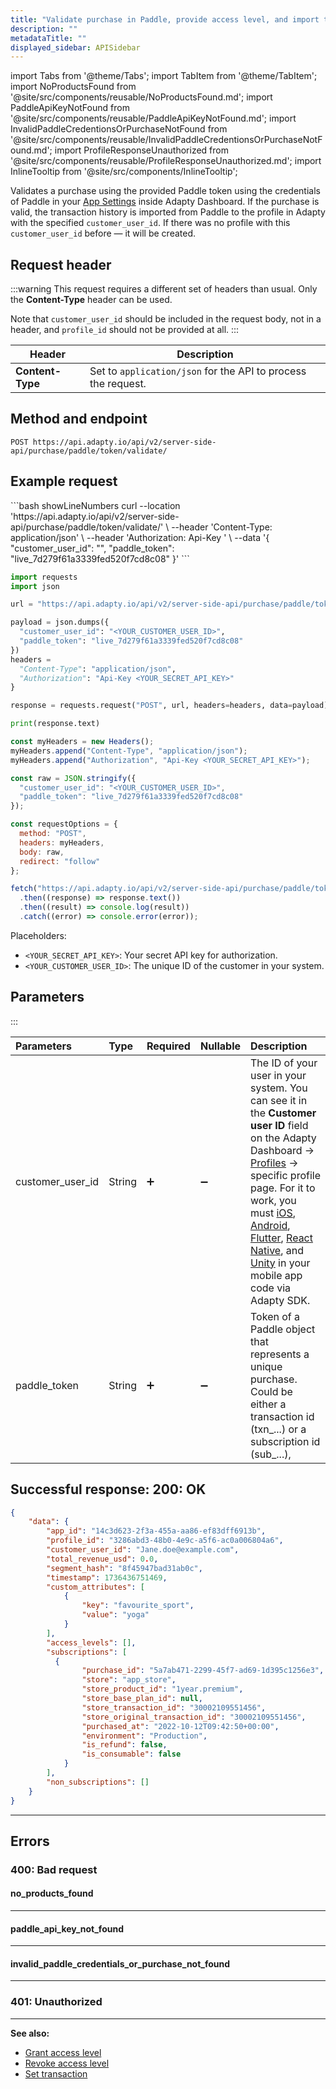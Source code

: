 ```yaml
---
title: "Validate purchase in Paddle, provide access level, and import transaction history from  Paddle with server-side API"
description: ""
metadataTitle: ""
displayed_sidebar: APISidebar
---
```


import Tabs from '@theme/Tabs';
import TabItem from '@theme/TabItem'; 
import NoProductsFound from '@site/src/components/reusable/NoProductsFound.md';
import PaddleApiKeyNotFound  from '@site/src/components/reusable/PaddleApiKeyNotFound.md';
import InvalidPaddleCredentionsOrPurchaseNotFound from '@site/src/components/reusable/InvalidPaddleCredentionsOrPurchaseNotFound.md';
import ProfileResponseUnauthorized from '@site/src/components/reusable/ProfileResponseUnauthorized.md';
import InlineTooltip from '@site/src/components/InlineTooltip';

Validates a purchase using the provided Paddle token using the credentials of Paddle in your [App Settings](https://app.adapty.io/settings/general) inside Adapty Dashboard. If the purchase is valid, the transaction history is imported from Paddle to the profile in Adapty with the specified `customer_user_id`. If there was no profile with this `customer_user_id` before — it will be created.

## Request header

:::warning
This request requires a different set of headers than usual. Only the **Content-Type** header can be used.

Note that `customer_user_id` should be included in the request body, not in a header, and `profile_id` should not be provided at all.
:::

| **Header**       | **Description**                                              |
| ---------------- | ------------------------------------------------------------ |
| **Content-Type** | Set to `application/json` for the API to process the request. |

## Method and endpoint

```http
POST https://api.adapty.io/api/v2/server-side-api/purchase/paddle/token/validate/
```

## Example request
<Tabs groupId="api-lang" queryString>
<TabItem value="curl" label="cURL" default>
  ```bash showLineNumbers
curl --location 'https://api.adapty.io/api/v2/server-side-api/purchase/paddle/token/validate/' \
--header 'Content-Type: application/json' \
--header 'Authorization: Api-Key <YOUR_SECRET_API_KEY>' \
--data '{
  "customer_user_id": "<YOUR_CUSTOMER_USER_ID>",
  "paddle_token": "live_7d279f61a3339fed520f7cd8c08"
}'
  ```
</TabItem>  
<TabItem value="python" label="Python" default>

```python showLineNumbers
import requests
import json

url = "https://api.adapty.io/api/v2/server-side-api/purchase/paddle/token/validate/"

payload = json.dumps({
  "customer_user_id": "<YOUR_CUSTOMER_USER_ID>",
  "paddle_token": "live_7d279f61a3339fed520f7cd8c08"
})
headers = 
  "Content-Type": "application/json",
  "Authorization": "Api-Key <YOUR_SECRET_API_KEY>"
}

response = requests.request("POST", url, headers=headers, data=payload)

print(response.text)
```
</TabItem>  
<TabItem value="js" label="JavaScript" default>  

```javascript showLineNumbers
const myHeaders = new Headers();
myHeaders.append("Content-Type", "application/json");
myHeaders.append("Authorization", "Api-Key <YOUR_SECRET_API_KEY>");

const raw = JSON.stringify({
  "customer_user_id": "<YOUR_CUSTOMER_USER_ID>",
  "paddle_token": "live_7d279f61a3339fed520f7cd8c08"
});

const requestOptions = {
  method: "POST",
  headers: myHeaders,
  body: raw,
  redirect: "follow"
};

fetch("https://api.adapty.io/api/v2/server-side-api/purchase/paddle/token/validate/", requestOptions)
  .then((response) => response.text())
  .then((result) => console.log(result))
  .catch((error) => console.error(error));
```
</TabItem>  
</Tabs>

Placeholders: 

- `<YOUR_SECRET_API_KEY>`: Your secret API key for authorization.
- `<YOUR_CUSTOMER_USER_ID>`: The unique ID of the customer in your system.

## Parameters

:::

| Parameters         | Type   | Required          | Nullable           | Description                                                  |
| :----------------- | :----- | :---------------- | :----------------- | :----------------------------------------------------------- |
| customer\_user\_id | String | :heavy_plus_sign: | :heavy_minus_sign: | The ID of your user in your system. You can see it in the **Customer user ID** field on the Adapty Dashboard -> [Profiles](https://app.adapty.io/profiles/users) -> specific profile page. For it to work, you must <InlineTooltip tooltip="identify the users">[iOS](identifying-users), [Android](android-identifying-users), [Flutter](flutter-identifying-users), [React Native](react-native-identifying-users), and [Unity](unity-identifying-users)</InlineTooltip> in your mobile app code via Adapty SDK. |
| paddle_token       | String | :heavy_plus_sign: | :heavy_minus_sign: | Token of a Paddle object that represents a unique purchase. Could be either a transaction id (txn_...) or a subscription id (sub_...), |

## Successful response: 200: OK

```json showLineNumbers
{
    "data": {
        "app_id": "14c3d623-2f3a-455a-aa86-ef83dff6913b",
        "profile_id": "3286abd3-48b0-4e9c-a5f6-ac0a006804a6",
        "customer_user_id": "Jane.doe@example.com",
        "total_revenue_usd": 0.0,
        "segment_hash": "8f45947bad31ab0c",
        "timestamp": 1736436751469,
        "custom_attributes": [
            {
                "key": "favourite_sport",
                "value": "yoga"
            }
        ],
        "access_levels": [],
        "subscriptions": [
          {
                "purchase_id": "5a7ab471-2299-45f7-ad69-1d395c1256e3",
                "store": "app_store",
                "store_product_id": "1year.premium",
                "store_base_plan_id": null,
                "store_transaction_id": "30002109551456",
                "store_original_transaction_id": "30002109551456",
                "purchased_at": "2022-10-12T09:42:50+00:00",
                "environment": "Production",
                "is_refund": false,
                "is_consumable": false
            }
        ],
        "non_subscriptions": []
    }
}
```

---

## Errors

### 400: Bad request

#### no_products_found

<NoProductsFound />

---

#### paddle_api_key_not_found

<PaddleApiKeyNotFound />

---

#### invalid_paddle_credentials_or_purchase_not_found

<InvalidPaddleCredentionsOrPurchaseNotFound />

---

### 401: Unauthorized

<ProfileResponseUnauthorized />  

---

**See also:**

- [Grant access level](ss-grant-access-level)
- [Revoke access level](ss-revoke-access-level)
- [Set transaction](ss-set-transaction)